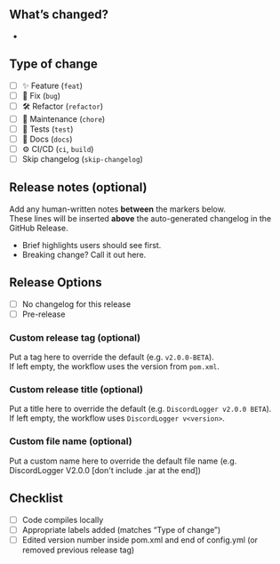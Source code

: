 ## What’s changed?
<!-- Short, user-facing bullets. Keep it human. -->
- 

## Type of change
<!-- Tick all that apply; labels should match these. -->
- [ ] ✨ Feature (`feat`)
- [ ] 🐛 Fix (`bug`)
- [ ] 🛠 Refactor (`refactor`)
- [ ] 🧰 Maintenance (`chore`)
- [ ] 🧪 Tests (`test`)
- [ ] 📝 Docs (`docs`)
- [ ] ⚙️ CI/CD (`ci`, `build`)
- [ ] Skip changelog (`skip-changelog`)

## Release notes (optional)
Add any human-written notes **between** the markers below.  
These lines will be inserted **above** the auto-generated changelog in the GitHub Release.

<!-- RELEASE-NOTES:START -->
- Brief highlights users should see first.
- Breaking change? Call it out here.
<!-- RELEASE-NOTES:END -->

## Release Options
- [ ] No changelog for this release
- [ ] Pre-release

### Custom release tag (optional)
Put a tag here to override the default (e.g. `v2.0.0-BETA`).  
If left empty, the workflow uses the version from `pom.xml`.

<!-- RELEASE-TAG:START -->
<!-- e.g. v2.0.0-BETA -->
<!-- RELEASE-TAG:END -->

### Custom release title (optional)
Put a title here to override the default (e.g. `DiscordLogger v2.0.0 BETA`).  
If left empty, the workflow uses `DiscordLogger v<version>`.

<!-- RELEASE-TITLE:START -->
<!-- e.g. DiscordLogger v2.0.0 BETA -->
<!-- RELEASE-TITLE:END -->

### Custom file name (optional)
Put a custom name here to override the default file name (e.g. DiscordLogger V2.0.0 [don't include .jar at the end])

<!-- CUSTOM-JAR-NAME:START -->
<!-- Remember not to include .jar at the end -->
<!-- CUSTOM-JAR-NAME:END -->

## Checklist
- [ ] Code compiles locally
- [ ] Appropriate labels added (matches “Type of change”)
- [ ] Edited version number inside pom.xml and end of config.yml (or removed previous release tag)

